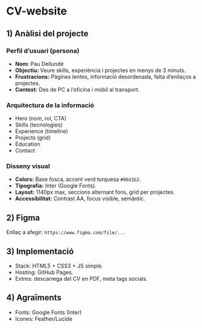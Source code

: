 # CV-website

## 1) Anàlisi del projecte
### Perfil d’usuari (persona)
- **Nom:** Pau Dellundé
- **Objectiu:** Veure skills, experiència i projectes en menys de 3 minuts.
- **Frustracions:** Pàgines lentes, informació desordenada, falta d’enllaços a projectes.
- **Context:** Des de PC a l’oficina i mòbil al transport.

### Arquitectura de la informació
- Hero (nom, rol, CTA)
- Skills (tecnologies)
- Experience (timeline)
- Projects (grid)
- Education
- Contact

### Disseny visual
- **Colors:** Base fosca, accent verd turquesa `#00d1b2`.
- **Tipografia:** Inter (Google Fonts).
- **Layout:** 1140px max, seccions alternant fons, grid per projectes.
- **Accessibilitat:** Contrast AA, focus visible, semàntic.

## 2) Figma
Enllaç a afegir: `https://www.figma.com/file/...`

## 3) Implementació
- Stack: HTML5 + CSS3 + JS simple.
- Hosting: GitHub Pages.
- Extres: descarrega del CV en PDF, meta tags socials.

## 4) Agraïments
- Fonts: Google Fonts (Inter)
- Icones: Feather/Lucide
